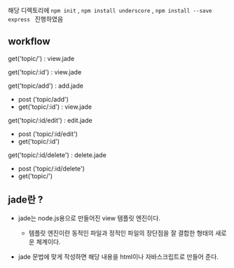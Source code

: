 
 해당 디렉토리에 `npm init` , `npm install underscore` , `npm install --save express ` 진행하였음 

## workflow

get('topic/') : view.jade

get('topic/:id') : view.jade

get('topic/add') : add.jade

  - post ('topic/add')
  - get('topic/:id') : view.jade

get('topic/:id/edit') : edit.jade

  - post ('topic/:id/edit')
  - get('topic/:id')

get('topic/:id/delete') : delete.jade
  - post ('topic/:id/delete')
  - get('topic/')


## jade란 ?

- jade는 node.js용으로 만들어진 view 템플릿 엔진이다.

  - 템플릿 엔진이란 동적인 파일과 정적인 파일의 장단점을 잘 결합한 형태의 새로운 체계이다.

- jade 문법에 맞게 작성하면 해당 내용을 html이나 자바스크립트로 만들어 준다.
